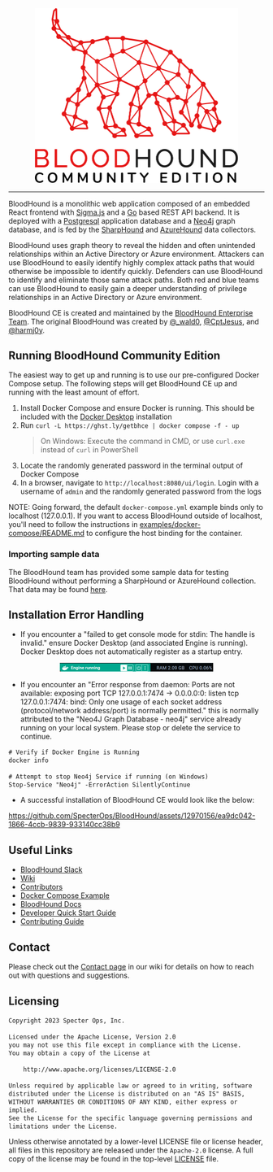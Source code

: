 <p align="center">
    <img src="cmd/ui/public/img/logo-white-full.svg" alt="BloodHound Community Edition" style="width: 400px;" />
</p>

<hr />

BloodHound is a monolithic web application composed of an embedded React frontend with [Sigma.js](https://www.sigmajs.org/) and a [Go](https://go.dev/) based REST API backend. It is deployed with a [Postgresql](https://www.postgresql.org/) application database and a [Neo4j](https://neo4j.com/) graph database, and is fed by the [SharpHound](https://github.com/BloodHoundAD/SharpHound) and [AzureHound](https://github.com/BloodHoundAD/AzureHound) data collectors.

BloodHound uses graph theory to reveal the hidden and often unintended relationships within an Active Directory or Azure environment. Attackers can use BloodHound to easily identify highly complex attack paths that would otherwise be impossible to identify quickly. Defenders can use BloodHound to identify and eliminate those same attack paths. Both red and blue teams can use BloodHound to easily gain a deeper understanding of privilege relationships in an Active Directory or Azure environment.

BloodHound CE is created and maintained by the [BloodHound Enterprise Team](https://bloodhoundenterprise.io). The original BloodHound was created by [@_wald0](https://www.twitter.com/_wald0), [@CptJesus](https://twitter.com/CptJesus), and [@harmj0y](https://twitter.com/harmj0y).

## Running BloodHound Community Edition

The easiest way to get up and running is to use our pre-configured Docker Compose setup. The following steps will get BloodHound CE up and running with the least amount of effort.
  
  1. Install Docker Compose and ensure Docker is running. This should be included with the [Docker Desktop](https://www.docker.com/products/docker-desktop/) installation
  2. Run `curl -L https://ghst.ly/getbhce | docker compose -f - up`
     > On Windows: Execute the command in CMD, or use `curl.exe` instead of `curl` in PowerShell
  3. Locate the randomly generated password in the terminal output of Docker Compose
  4. In a browser, navigate to `http://localhost:8080/ui/login`. Login with a username of `admin` and the randomly generated password from the logs

NOTE: Going forward, the default `docker-compose.yml` example binds only to localhost (127.0.0.1). If you want to access BloodHound outside of localhost, you'll need to follow the instructions in [examples/docker-compose/README.md](examples/docker-compose/README.md) to configure the host binding for the container.

### Importing sample data
The BloodHound team has provided some sample data for testing BloodHound without performing a SharpHound or AzureHound collection. That data may be found [here](examples/sample-data/README.md).

## Installation Error Handling

- If you encounter a "failed to get console mode for stdin: The handle is invalid." ensure Docker Desktop (and associated Engine is running). Docker Desktop does not automatically register as a startup entry. 

<p align="center">
    <img width="302" alt="Docker Engine Running" src="cmd/ui/public/img/Docker-Engine-Running.png">
</p>

- If you encounter an "Error response from daemon: Ports are not available: exposing port TCP 127.0.0.1:7474 -> 0.0.0.0:0: listen tcp 127.0.0.1:7474: bind: Only one usage of each socket address (protocol/network address/port) is normally permitted." this is normally attributed to the "Neo4J Graph Database - neo4j" service already running on your local system. Please stop or delete the service to continue.

```
# Verify if Docker Engine is Running
docker info

# Attempt to stop Neo4j Service if running (on Windows)
Stop-Service "Neo4j" -ErrorAction SilentlyContinue
```
- A successful installation of BloodHound CE would look like the below:

https://github.com/SpecterOps/BloodHound/assets/12970156/ea9dc042-1866-4ccb-9839-933140cc38b9

## Useful Links

- [BloodHound Slack](https://ghst.ly/BHSlack)
- [Wiki](https://github.com/SpecterOps/BloodHound/wiki)
- [Contributors](./CONTRIBUTORS.md)
- [Docker Compose Example](./examples/docker-compose/README.md)
- [BloodHound Docs](https://support.bloodhoundenterprise.io/)
- [Developer Quick Start Guide](https://github.com/SpecterOps/BloodHound/wiki/Development)
- [Contributing Guide](https://github.com/SpecterOps/BloodHound/wiki/Contributing)

## Contact

Please check out the [Contact page](https://github.com/SpecterOps/BloodHound/wiki/Contact) in our wiki for details on how to reach out with questions and suggestions.

## Licensing

```
Copyright 2023 Specter Ops, Inc.

Licensed under the Apache License, Version 2.0
you may not use this file except in compliance with the License.
You may obtain a copy of the License at

    http://www.apache.org/licenses/LICENSE-2.0

Unless required by applicable law or agreed to in writing, software
distributed under the License is distributed on an "AS IS" BASIS,
WITHOUT WARRANTIES OR CONDITIONS OF ANY KIND, either express or implied.
See the License for the specific language governing permissions and
limitations under the License.
```

Unless otherwise annotated by a lower-level LICENSE file or license header, all files in this repository are released
under the `Apache-2.0` license. A full copy of the license may be found in the top-level [LICENSE](LICENSE) file.
